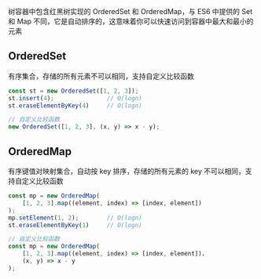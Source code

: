 树容器中包含红黑树实现的 OrderedSet 和 OrderedMap，与 ES6 中提供的 Set 和 Map 不同，它是自动排序的，这意味着你可以快速访问到容器中最大和最小的元素

## OrderedSet

有序集合，存储的所有元素不可以相同，支持自定义比较函数

```javascript
const st = new OrderedSet([1, 2, 3]);
st.insert(4);               // O(logn)
st.eraseElementByKey(4)     // O(logn)

// 自定义比较函数
new OrderedSet([1, 2, 3], (x, y) => x - y);
```

## OrderedMap

有序键值对映射集合，自动按 key 排序，存储的所有元素的 key 不可以相同，支持自定义比较函数

```javascript
const mp = new OrderedMap(
    [1, 2, 3].map((element, index) => [index, element])
);
mp.setElement(1, 2);        // O(logn)
st.eraseElementByKey(1)     // O(logn)

// 自定义比较函数
const mp = new OrderedMap(
    [1, 2, 3].map((element, index) => [index, element])，
    (x, y) => x - y
);
```
